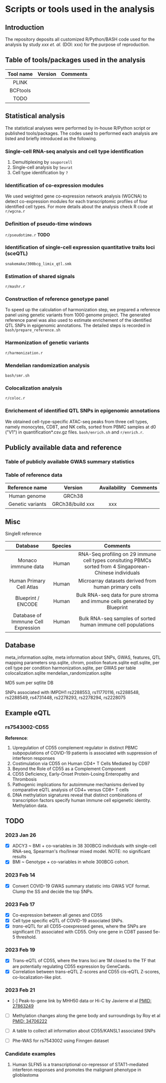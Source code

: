 # Scripts or tools used in the analysis

## Introduction
The repository deposits all customized R/Python/BASH code used for the analysis by study *xxx et. al.* (DOI: xxx) for the purpose of reproduction.

## Table of tools/packages used in the analysis

| Tool name | Version | Comments |
| :-------: | :-----: | :------: |
| PLINK     |         |          |
| BCFtools  |         |          |
| TODO      |         |          |


## Statistical analysis
The statistical analyses were performed by in-house R/Python script or published tools/packages.
The codes used to performed each analysis are listed and briefly introduced as the following.

### Single-cell RNA-seq analysis and cell type identification
1. Demultiplexing by `souporcell`
2. Single-cell analysis by `Seurat`
3. Cell type identification by `?`

### Identification of co-expression modules

We used weighted gene co-expression network analysis (WGCNA) to detect co-expression modules for each transcriptomic profiles of four identified cell types.
For more details about the analysis check R code at `r/wgcna.r`

### Definition of pseudo-time windows
`r/pseudotime.r` **TODO**

### Identification of single-cell expression quantitative traits loci (sceQTL)
`snakemake/300bcg_limix_qtl.smk`

### Estimation of shared signals
`r/mashr.r`

### Construction of reference genotype panel
To speed up the calculation of harmonization step, we prepared a reference panel using genetic variants from 1000 genome project.
The generated reference panel was also used to estimate enrichement of the identified QTL SNPs in epigenomic annotations.
The detailed steps is recorded in `bash/prepare_reference.sh`

### Harmonization of genetic variants
`r/harmonization.r`

### Mendelian randomization analysis
`bash/smr.sh`

### Colocalization analysis
`r/coloc.r`

### Enrichement of identified QTL SNPs in epigenomic annotations
We obtained cell-type-specific ATAC-seq peaks from three cell types, namely monocytes, CD8T, and NK cells, sorted from PBMC samples at d0 ("V1") in quantification*.csv.gz files.
`bash/enrich.sh` and `r/enrich.r`.


## Publicly available data and reference

### Table of publicly available GWAS summary statistics

### Table of reference data

| Reference name | Version | Availability | Comments |
| :------------: | :-----: | :----------: | :------: |
| Human genome   | GRCh38  |              |          |
| Genetic variants | GRCh38/build xxx | xxx | |


## Misc

SingleR reference

| Database                            | Species | Comments                                                                                                  |
| :---------------------------------: | :-----: | :-------------------------------------------------------------------------------------------------------: |
| Monaco immnune data                 | Human   | RNA-Seq profiling on 29 immune cell types consituting PBMCs sorted from 4 Singaporean-Chinese individuals |
| Human Primary Cell Atlas            | Human   | Microarray datasets derived from human primary cells                                                      |
| Blueprint / ENCODE                  | Human   | Bulk RNA-seq data for pure stroma and immune cells generated by Blueprint                                 |
| Database of Immnune Cell Expression | Human   | Bulk RNA-seq samples of sorted human immune cell populations                                              |


## Database

meta_information.sqlite, meta information about SNPs, GWAS, features, QTL mapping parameters
snp.sqlite, chrom, postion
feature.sqlite
eqtl.sqlite, per cell type per condition
harmonization.sqlite, per GWAS per table
colocalization.sqlite
mendelian_randomization.sqlite

MD5 sum per sqtlite DB

SNPs associated with IMPDH1
rs2288553, rs11770116, rs2288548, rs2288549, rs4731448, rs2278293, rs2278294, rs2228075


## Example eQTL

### rs7543002-CD55

**Reference**:

1. Upregulation of CD55 complement regulator in distinct PBMC subpopulations of COVID-19 patients is associated with suppression of interferon responses
2. Costimulation via CD55 on Human CD4+ T Cells Mediated by CD97
3. Beyond the Role of CD55 as a Complement Component
4. CD55 Deficiency, Early-Onset Protein-Losing Enteropathy and Thrombosis
5. Pathogenic implications for autoimmune mechanisms derived by comparative eQTL analysis of CD4+ versus CD8+ T cells
6. DNA methylation signatures reveal that distinct combinations of transcription factors specify human immune cell epigenetic identity. Methylation data.


## TODO

### 2023 Jan 26
- [x] ADCY3 ~ BMI + co-variables in 38 300BCG individuals with single-cell RNA-seq, Spearman's rho/linear mixed model.
      NOTE: no significant results
- [x] BMI ~ Genotype + co-variables in whole 300BCG cohort.

### 2023 Feb 14
- [x] Convert COVID-19 GWAS summary statistic into GWAS VCF format. Clump the SS and decide the top SNPs.

### 2023 Feb 17
- [x] Co-expression between all genes and CD55
- [x] Cell type specific eQTL of COVID-19 associated SNPs.
- [x] *trans*-eQTL for all CD55-coexpressed genes, where the SNPs are significant (?) associated with CD55. Only one gene in CD8T passed 5e-5 threshold.

### 2023 Feb 19
- [x] Trans-eQTL of CD55, where the trans loci are 1M closed to the TF that are potentially regulating CD55 expression by GeneCards.
- [x] Correlation between trans-eQTL Z-scores and CD55 cis-eQTL Z-scores, co-localization-like plot.

### 2023 Feb 21
- [-] Peak-to-gene link by MHH50 data or Hi-C by Javierre el al [PMID: 27863249](https://pubmed.ncbi.nlm.nih.gov/27863249)
- [ ] Methylation changes along the gene body and surroundings by Roy et al [PMID: 34706222](https://pubmed.ncbi.nlm.nih.gov/34706222)
- [ ] A table to collect all information about CD55/KANSL1 associated SNPs
- [ ] Phe-WAS for rs7543002 using Finngen dataset


### Candidate examples

1. Human SLFN5 is a transcriptional co-repressor of STAT1-mediated interferon responses and promotes the malignant phenotype in glioblastoma
